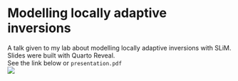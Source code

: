 # Modelling locally adaptive inversions  
A talk given to my lab about modelling locally adaptive inversions with SLiM. Slides were built with Quarto Reveal.  
See the link below or `presentation.pdf`  
![](alexpinch.github.io/inversion_talk/)
